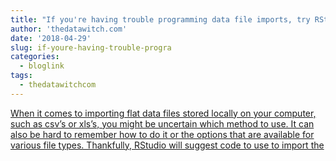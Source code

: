 ```yaml
---
title: "If you're having trouble programming data file imports, try RStudio's code preview"
author: 'thedatawitch.com'
date: '2018-04-29'
slug: if-youre-having-trouble-progra
categories:
  - bloglink
tags:
  - thedatawitchcom
---
```


[When it comes to importing flat data files stored locally on your computer, such as csv’s or xls’s, you might be uncertain which method to use. It can also be hard to remember how to do it or the options that are available for various file types. Thankfully, RStudio will suggest code to use to import the<i class="fas fa-external-link-alt"></i>](https://thedatawitch.com/post/rstudio-will-tell-you-the-code-to-use-to-import-your-data-files/)

